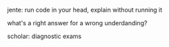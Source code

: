 jente:
	run code in your head, explain without running it

what's a right answer for a wrong underdanding?

scholar: diagnostic exams